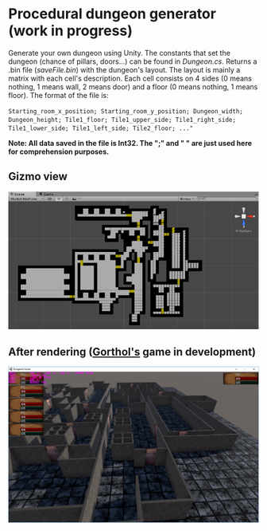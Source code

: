 # Procedural dungeon generator (work in progress)
Generate your own dungeon using Unity.
The constants that set the dungeon (chance of pillars, doors...) can be found in *Dungeon.cs*. 
Returns a .bin file (*saveFile.bin*) with the dungeon's layout. The layout is mainly a matrix with each cell's description. Each cell consists on 4 sides (0 means nothing, 1 means wall, 2 means door) and a floor (0 means nothing, 1 means floor).
The format of the file is:

`Starting_room_x_position; Starting_room_y_position; Dungeon_width; Dungeon_height; Tile1_floor; Tile1_upper_side; Tile1_right_side; Tile1_lower_side; Tile1_left_side; Tile2_floor; ..."`

**Note: All data saved in the file is Int32. The ";" and " " are just used here for comprehension purposes.**
 
## Gizmo view
![SS1](https://raw.githubusercontent.com/Liagson/procedural_dungeon_generator/master/Pics/dungeon-with-gizmos.png)
## After rendering ([Gorthol's](https://github.com/gorthol) game in development)
![SS2](https://raw.githubusercontent.com/Liagson/procedural_dungeon_generator/master/Pics/render_dungeon.jpg)
